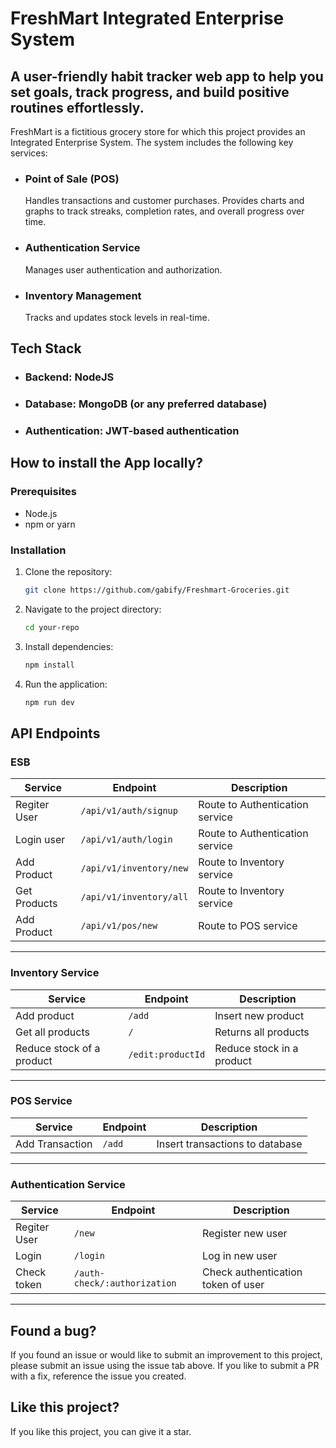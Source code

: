 # FreshMart Integrated Enterprise System

## A user-friendly habit tracker web app to help you set goals, track progress, and build positive routines effortlessly.

FreshMart is a fictitious grocery store for which this project provides an Integrated Enterprise System. The system includes the following key services:
* ### Point of Sale (POS)
  Handles transactions and customer purchases.
  Provides charts and graphs to track streaks, completion rates, and overall progress over time.
* ### Authentication Service
  Manages user authentication and authorization.
* ### Inventory Management
  Tracks and updates stock levels in real-time.

## Tech Stack
* ### Backend: NodeJS
* ### Database: MongoDB (or any preferred database)
* ### Authentication: JWT-based authentication

## How to install the App locally?
### Prerequisites
- Node.js
- npm or yarn

### Installation
1. Clone the repository:
   ```bash
   git clone https://github.com/gabify/Freshmart-Groceries.git
   ```
2. Navigate to the project directory:
   ```bash
   cd your-repo
   ```
3. Install dependencies:
   ```bash
   npm install
   ```
   
4. Run the application:
   ```bash
   npm run dev
   ```
## API Endpoints
### ESB
| Service         | Endpoint              | Description                  |
|----------------|----------------------|------------------------------|
| Regiter User | `/api/v1/auth/signup`  | Route to Authentication service      |
| Login user | `/api/v1/auth/login`  | Route to Authentication service      |
| Add Product | `/api/v1/inventory/new`  | Route to Inventory service        |
| Get Products | `/api/v1/inventory/all`  | Route to Inventory service        |
| Add Product | `/api/v1/pos/new`  | Route to POS service       |
------------------------------------------------------------------------

### Inventory Service
| Service         | Endpoint              | Description                  |
|----------------|----------------------|------------------------------|
| Add product | `/add`  | Insert new product        |
| Get all products | `/`  | Returns all products        |
| Reduce stock of a product | `/edit:productId`  | Reduce stock in a product        |
------------------------------------------------------------------------

### POS Service
| Service         | Endpoint              | Description                  |
|----------------|----------------------|------------------------------|
| Add Transaction | `/add`  | Insert transactions to database         |
------------------------------------------------------------------------

### Authentication Service
| Service         | Endpoint              | Description                  |
|----------------|----------------------|------------------------------|
| Regiter User | `/new`  | Register new user       |
| Login | `/login`  | Log in new user       |
| Check token | `/auth-check/:authorization`  | Check authentication token of user        |
------------------------------------------------------------------------

## Found a bug?
If you found an issue or would like to submit an improvement to this project, please submit an issue using the issue tab above.
If you like to submit a PR with a fix, reference the issue you created.

## Like this project?
If you like this project, you can give it a star. 
